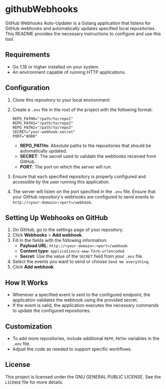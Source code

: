 
# githubWebhooks

GitHub Webhooks Auto-Updater is a Golang application that listens for GitHub webhooks and automatically updates specified local repositories. This README provides the necessary instructions to configure and use this tool.

## Requirements
- Go 1.18 or higher installed on your system.
- An environment capable of running HTTP applications.

## Configuration
1. Clone this repository to your local environment:
  

2. Create a `.env` file in the root of the project with the following format:
   ```env
   REPO_PATH0="/path/to/repo1"
   REPO_PATH1="/path/to/repo2"
   REPO_PATH2="/path/to/repo3"
   SECRET="your-webhook-secret"
   PORT="8080"
   ```
   - **REPO_PATHn**: Absolute paths to the repositories that should be automatically updated.
   - **SECRET**: The secret used to validate the webhooks received from GitHub.
   - **PORT**: The port on which the server will run.

3. Ensure that each specified repository is properly configured and accessible by the user running this application.


4. The server will listen on the port specified in the `.env` file. Ensure that your GitHub repository's webhooks are configured to send events to `http://<your-domain>:<port>/webhook`.

## Setting Up Webhooks on GitHub
1. On GitHub, go to the settings page of your repository.
2. Click **Webhooks** > **Add webhook**.
3. Fill in the fields with the following information:
   - **Payload URL**: `http://<your-domain>:<port>/webhook`
   - **Content type**: `application/x-www-form-urlencoded`
   - **Secret**: Use the value of the `SECRET` field from your `.env` file.
4. Select the events you want to send or choose `Send me everything`.
5. Click **Add webhook**.

## How It Works
- Whenever a specified event is sent to the configured endpoint, the application validates the webhook using the provided secret.
- If the event is valid, the application executes the necessary commands to update the configured repositories.

## Customization
- To add more repositories, include additional `REPO_PATHn` variables in the `.env` file.
- Adjust the code as needed to support specific workflows.

## License
This project is licensed under the GNU GENERAL PUBLIC LICENSE. See the `LICENSE` file for more details.
